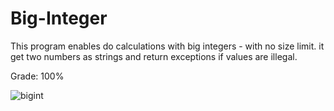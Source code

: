 # Big-Integer
This program enables do calculations with big integers - with no size limit. it get two numbers as strings and return exceptions if values are illegal. 

Grade: 100%


![bigint](https://github.com/tehilakiper/Big-Integer/assets/109146074/f2d89142-0de0-4ca4-9ca2-44bda8f716b0)
